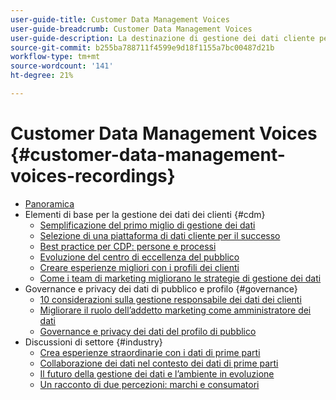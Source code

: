 ```yaml
---
user-guide-title: Customer Data Management Voices
user-guide-breadcrumb: Customer Data Management Voices
user-guide-description: La destinazione di gestione dei dati cliente per il responsabile e lo specialista delle procedure tecniche e di marketing
source-git-commit: b255ba788711f4599e9d18f1155a7bc00487d21b
workflow-type: tm+mt
source-wordcount: '141'
ht-degree: 21%

---
```



# Customer Data Management Voices {#customer-data-management-voices-recordings}

+ [Panoramica](overview.md)
+ Elementi di base per la gestione dei dati dei clienti {#cdm}
   + [Semplificazione del primo miglio di gestione dei dati](cdm/first-mile.md)
   + [Selezione di una piattaforma di dati cliente per il successo](cdm/cdp-success.md)
   + [Best practice per CDP: persone e processi](cdm/people-and-process.md)
   + [Evoluzione del centro di eccellenza del pubblico](cdm/evolving-your-audience-center-of-excellence.md)
   + [Creare esperienze migliori con i profili dei clienti](cdm/building-better-experiences-with-customer-profiles.md)
   + [Come i team di marketing migliorano le strategie di gestione dei dati](cdm/how-marketing-teams-are-improving-data-management-strategies.md)
+ Governance e privacy dei dati di pubblico e profilo {#governance}
   + [10 considerazioni sulla gestione responsabile dei dati dei clienti](https://experienceleague.adobe.com/docs/platform-learn/tutorials/privacy/ten-considerations-for-responsible-customer-data-management.html)
   + [Migliorare il ruolo dell’addetto marketing come amministratore dei dati](https://experienceleague.adobe.com/docs/platform-learn/tutorials/privacy/elevating-the-marketers-role-as-a-data-steward.html)
   + [Governance e privacy dei dati del profilo di pubblico](governance/healthcare-shield.md)
+ Discussioni di settore {#industry}
   + [Crea esperienze straordinarie con i dati di prime parti](industry/build-superb-experiences-with-your-first-party-data.md)
   + [Collaborazione dei dati nel contesto dei dati di prime parti](industry/data-collaboration-in-the-first-party-data-context.md)
   + [Il futuro della gestione dei dati e l’ambiente in evoluzione](industry/the-future-of-data-management-and-the-changing-environment.md)
   + [Un racconto di due percezioni: marchi e consumatori](industry/brands-vs-consumers.md)
